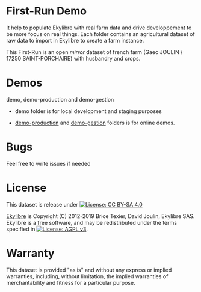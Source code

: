 # First-Run Demo

It help to populate Ekylibre with real farm data and drive developpement to be more focus on real things.
Each folder contains an agricultural dataset of raw data to import in Ekylibre to create a farm instance.

This First-Run is an open *mirror* dataset of french farm (Gaec JOULIN / 17250 SAINT-PORCHAIRE) with husbandry and crops.

# Demos

demo, demo-production and demo-gestion

- demo folder is for local development and staging purposes

- [demo-production](https://demo-production.ekyagri.farm) and [demo-gestion](https://demo-gestion.ekyagri.farm) folders is for online demos.

# Bugs

Feel free to write issues if needed

# License

This dataset is release under [![License: CC BY-SA 4.0](https://img.shields.io/badge/License-CC%20BY--SA%204.0-lightgrey.svg)](http://creativecommons.org/licenses/by-sa/4.0/)

[Ekylibre](https://ekylibre.com) is Copyright (C) 2012-2019 Brice Texier, David Joulin, Ekylibre SAS.
Ekylibre is a free software, and may be redistributed under the terms specified in [![License: AGPL v3](https://img.shields.io/badge/License-AGPL%20v3-blue.svg)](http://www.gnu.org/licenses/agpl-3.0).

# Warranty

This dataset is provided "as is" and without any express or implied warranties, including, without limitation, the implied warranties of merchantability and fitness for a particular purpose.
